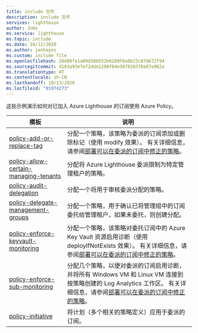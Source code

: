 ```yaml
---
title: include 文件
description: include 文件
services: lighthouse
author: JnHs
ms.service: lighthouse
ms.topic: include
ms.date: 10/12/2020
ms.author: jenhayes
ms.custom: include file
ms.openlocfilehash: 20d80fe1a09d388552b6289f8a9b23c878672f94
ms.sourcegitcommit: d103a93e7ef2dde1298f04e307920378a87e982a
ms.translationtype: HT
ms.contentlocale: zh-CN
ms.lasthandoff: 10/13/2020
ms.locfileid: "91974273"
---
```

这些示例演示如何对已加入 Azure Lighthouse 的订阅使用 Azure Policy。

| **模板** | **说明** |
|---------|---------|
| [policy-add-or-replace-tag](https://github.com/Azure/Azure-Lighthouse-samples/tree/master/templates/policy-add-or-replace-tag) | 分配一个策略，该策略为委派的订阅添加或删除标记（使用 modify 效果）。 有关详细信息，请参阅[部署可以在委派的订阅中修正的策略](../articles/lighthouse/how-to/deploy-policy-remediation.md)。 |
| [policy-allow-certain-managing-tenants](https://github.com/Azure/Azure-Lighthouse-samples/tree/master/templates/policy-allow-certain-managing-tenants) | 分配将 Azure Lighthouse 委派限制为特定管理租户的策略。 |
| [policy-audit-delegation](https://github.com/Azure/Azure-Lighthouse-samples/tree/master/templates/policy-audit-delegation) | 分配一个将用于审核委派分配的策略。 |
| [policy-delegate-management-groups](https://github.com/Azure/Azure-Lighthouse-samples/tree/master/templates/policy-delegate-management-groups) | 分配一个策略，用于确认已将管理组中的订阅委托给管理租户，如果未委托，则创建分配。
| [policy-enforce-keyvault-monitoring](https://github.com/Azure/Azure-Lighthouse-samples/tree/master/templates/policy-enforce-keyvault-monitoring) | 分配一个策略，该策略对委托订阅中的 Azure Key Vault 资源启用诊断（使用 deployIfNotExists 效果）。 有关详细信息，请参阅[部署可以在委派的订阅中修正的策略](../articles/lighthouse/how-to/deploy-policy-remediation.md)。 |
| [policy-enforce-sub-monitoring](https://github.com/Azure/Azure-Lighthouse-samples/tree/master/templates/policy-enforce-sub-monitoring) | 分配几个策略，以便对委派的订阅启用诊断，并将所有 Windows VM 和 Linux VM 连接到按策略创建的 Log Analytics 工作区。 有关详细信息，请参阅[部署可以在委派的订阅中修正的策略](../articles/lighthouse/how-to/deploy-policy-remediation.md)。 |
| [policy-initiative](https://github.com/Azure/Azure-Lighthouse-samples/tree/master/templates/policy-initiative) | 将计划（多个相关的策略定义）应用于委派的订阅。 |

